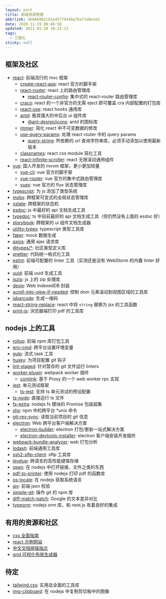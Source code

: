 ```yaml
---
layout: post
title: 前端资源管理
abbrlink: 4b666902cd1e45779448a76a71d0e2e5
date: 2020-11-19 08:46:50
updated: 2021-01-20 10:22:13
tags:
  - 工程化
sticky: null
---
```


## 框架及社区

- [react](https://reactjs.org/): 前端流行的 mvc 框架
  - [create-react-app](https://create-react-app.dev/): react 官方的脚手架
  - [react-router](https://reactrouter.com/): react 上的路由管理库
    - [react-router-config](https://www.npmjs.com/package/react-router-config): 集中式的 react-router 路由管理库
  - [craco](https://github.com/gsoft-inc/craco): react 的一个非官方的无需 eject 即可覆盖 cra 内部配置的打包库
  - [react-use](https://github.com/streamich/react-use): react hooks 通用库
  - [antd](https://ant.design/): 极其强大的中后台 ui 组件库
    - [@ant-design/icons](https://ant.design/components/icon/): antd 的图标库
  - [immer](https://immerjs.github.io/immer/): 简化 react 中不可变数据的修改
  - [use-query-params](https://peterbeshai.com/use-query-params/): 处理 react router 中的 query params
    - [query-string](https://github.com/sindresorhus/query-string#readme): 所依赖的 url 查询字符串库，必须手动添加以使用最新版本
  - [classnames](https://github.com/JedWatson/classnames): react css module 简化工具
  - [react-infinite-scroller](https://www.npmjs.com/package/react-infinite-scroller): react 无限滚动通用组件
- [vue](https://vuejs.org/): 国人开发的 mvvm 框架，更小更加轻量
  - [vue-cli](https://cli.vuejs.org/): vue 官方的脚手架
  - [vue-router](https://router.vuejs.org/): vue 官方的集中式路由管理库
  - [vuex](https://vuex.vuejs.org/): vue 官方的 flux 状态管理库
- [typescript](https://www.typescriptlang.org/): 为 js 添加了类型系统
- [mobx](https://mobx.js.org/): 跨框架可变式的全局状态管理库
- [xstate](https://xstate.js.org/): 跨框架的状态机
- [esdoc](https://esdoc.org/): js 中最好的 api 文档生成工具
- [typedoc](https://typedoc.org/): ts 中目前最好的 api 文档生成工具（但仍然没有上面的 esdoc 好）
- [storybook](https://storybook.js.org/): 跨框架的 ui 组件文档生成器
- [utility-types](https://github.com/piotrwitek/utility-types): typescript 类型工具库
- [faker](https://github.com/marak/Faker.js/): mock 数据生成
- [axios](https://github.com/axios/axios): 通用 ajax 请求库
- [@types/\*](https://github.com/DefinitelyTyped/DefinitelyTyped): 社区类型定义库
- [prettier](https://prettier.io/): 代码统一格式化工具
- [eslint](https://eslint.org/): 前端可配置的 linter 工具（实测还是没有 WebStorm 的内置 linter 好用）
- [uuid](https://github.com/uuidjs/uuid): 前端 uuid 生成工具
- [jszip](https://stuk.github.io/jszip/): js 上的 zip 处理库
- [dexie](https://dexie.org/): Web IndexedDB 封装
- [scroll-into-view-if-needed](https://github.com/stipsan/scroll-into-view-if-needed): 控制 dom 元素滚动到视图区域的工具库
- [jsbarcode](https://github.com/lindell/JsBarcode): 生成一维码
- [react-string-replace](https://github.com/iansinnott/react-string-replace): react 中将 `string` 替换为 jsx 的工具函数
- [print-js](https://github.com/crabbly/Print.js): 浏览器端打印 pdf 的工具库

## nodejs 上的工具

- [rollup](https://github.com/rollup/rollup): 前端 npm 库打包工具
- [env-cmd](https://github.com/toddbluhm/env-cmd): 跨平台设置环境变量
- [gulp](https://github.com/gulpjs/gulp): 流式 task 工具
- [husky](https://github.com/typicode/husky): 为项目配置 git 钩子
- [lint-staged](https://github.com/okonet/lint-staged): 针对暂存的 git 文件运行 linters
- [worker-plugin](https://github.com/GoogleChromeLabs/worker-plugin): webpack worker 插件
  - [comlink](https://github.com/GoogleChromeLabs/comlink): 基于 Proxy 的一个 web worker rpc 实现
- [jest](https://jestjs.io/): 单元测试框架
  - [ts-jest](https://github.com/kulshekhar/ts-jest): 支持 ts 单元测试的预设配置
- [ts-node](https://github.com/TypeStrong/ts-node): 直接运行 ts 文件
- [fs-extra](https://github.com/jprichardson/node-fs-extra): nodejs fs 模块的 Promise 包装超集
- [shx](https://github.com/shelljs/shx): npm 中的跨平台 \*unix 命令
- [git-rev-sync](https://github.com/kurttheviking/git-rev-sync-js): 读取当前项目的 git 信息
- [electron](https://electronjs.org/): Web 跨平台客户端解决方案
  - [electron-builder](https://www.electron.build/): electron 打包/更新一站式解决方案
  - [electron-devtools-installer](https://github.com/MarshallOfSound/electron-devtools-installer): electron 客户端安装开发插件
- [webpack-bundle-analyzer](https://github.com/webpack-contrib/webpack-bundle-analyzer): web 打包分析
- [lodash](https://www.lodashjs.com/): 前端通用工具库
- [ssh2-sftp-client](https://github.com/theophilusx/ssh2-sftp-client): sftp 工具库
- [levelup](https://github.com/Level/levelup): 跨语言的高性能键值存储
- [open](https://github.com/sindresorhus/open): 在 nodejs 中打开链接、文件之类的东西
- [pdf-to-printer](https://github.com/artiebits/pdf-to-printer): 使用 nodejs 打印 pdf 的函数库
- [os-locale](https://github.com/sindresorhus/os-locale): 在 nodejs 获取系统语言
- [ajv](https://github.com/ajv-validator/ajv): 前端 json 校验
- [simple-git](https://github.com/steveukx/git-js): 操作 git 的 npm 库
- [diff-match-patch](https://github.com/google/diff-match-patch): Google 的文本差异对比
- [typeorm](https://github.com/typeorm/typeorm): nodejs orm 库，和 nest.js 有着良好的集成

## 有用的资源和社区

- [css 全面指南](https://css-tricks.com/)
- [react 示例网站](https://reactjsexample.com/)
- [中文文档排版指北](https://github.com/sparanoid/chinese-copywriting-guidelines)
- [grid 可视化布局生成器](https://grid.layoutit.com/)

## 待定

- [tailwind.css](https://tailwindcss.com/): 实用且全面的工具库
- [img-clipboard](https://www.npmjs.com/package/img-clipboard): 在 nodejs 中复制剪切板中的图像
